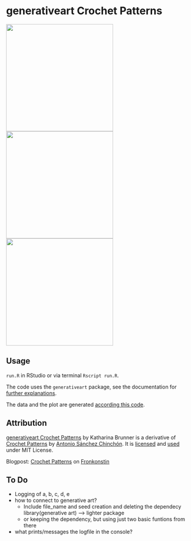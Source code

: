 # generativeart Crochet Patterns

<p float="left">
  <img src="https://katharinabrunner.de/wp-content/uploads/2019/03/rings_small.png" width="290" />
  <img src="https://katharinabrunner.de/wp-content/uploads/2019/03/pentagon_small.png" width="290" /> 
  <img src="https://katharinabrunner.de/wp-content/uploads/2019/03/round_small.png" width="290" />
</p>

## Usage

`run.R` in RStudio or via terminal `Rscript run.R`. 

The code uses the `generativeart` package, see the documentation for [further explanations](https://github.com/cutterkom/generativeart).

The data and the plot are generated [according this code](https://github.com/aschinchon/crochet-patterns/blob/master/crochet.R).


## Attribution

[generativeart Crochet Patterns](https://github.com/cutterkom/generativeart-crochet-patterns) by Katharina Brunner is a derivative of [Crochet Patterns](https://github.com/aschinchon/crochet-patterns) by [Antonio Sánchez Chinchón](https://github.com/aschinchon). It is [licensed](https://github.com/cutterkom/generativeart-crochet-patterns/blob/master/LICENSE) and [used](https://github.com/aschinchon/crochet-patterns/blob/master/LICENSE) under MIT License.

Blogpost: [Crochet Patterns](https://fronkonstin.com/2018/10/14/crochet-patterns/) on [Fronkonstin](https://fronkonstin.com/)

## To Do
- Logging of a, b, c, d, e
- how to connect to generative art? 
  - Include file_name and seed creation and deleting the dependecy library(generative art) --> lighter package
  - or keeping the dependency, but using just two basic funtions from there
- what prints/messages the logfile in the console?